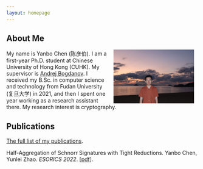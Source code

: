 ```yaml
---
layout: homepage
---
```


## About Me

<img align="right" width="42%" hspace="10" src="./imgs/my_photo.jpg">

My name is Yanbo Chen (陈彦伯). I am a first-year Ph.D. student at Chinese University of Hong Kong (CUHK). My supervisor is [Andrej Bogdanov](http://www.cse.cuhk.edu.hk/~andrejb/). I received my B.Sc. in computer science and technology from Fudan University (复旦大学) in 2021, and then I spent one year working as a research assistant there. My research interest is cryptography.

## Publications

[The full list of my publications](./full_list.html).

Half-Aggregation of Schnorr Signatures with Tight Reductions. Yanbo Chen, Yunlei Zhao. *ESORICS 2022*. [[pdf](http://chen-yan-bo.github.io/files/2022_agg.pdf)].
